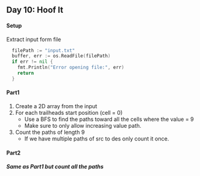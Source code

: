 ## Day 10: Hoof It

#### Setup 
Extract input form file 
```go
  filePath := "input.txt"
  buffer, err := os.ReadFile(filePath)
  if err != nil {
    fmt.Println("Error opening file:", err)
    return
  }
```

#### Part1
1. Create a 2D array from the input
2. For each trailheads start position (cell = 0)
    - Use a BFS to find the paths toward all the cells where the value = 9 
    - Make sure to only allow increasing value path.
3. Count the paths of length 9 
    - If we have multiple paths of src to des only count it once.

#### Part2
##### Same as Part1 but count all the paths
